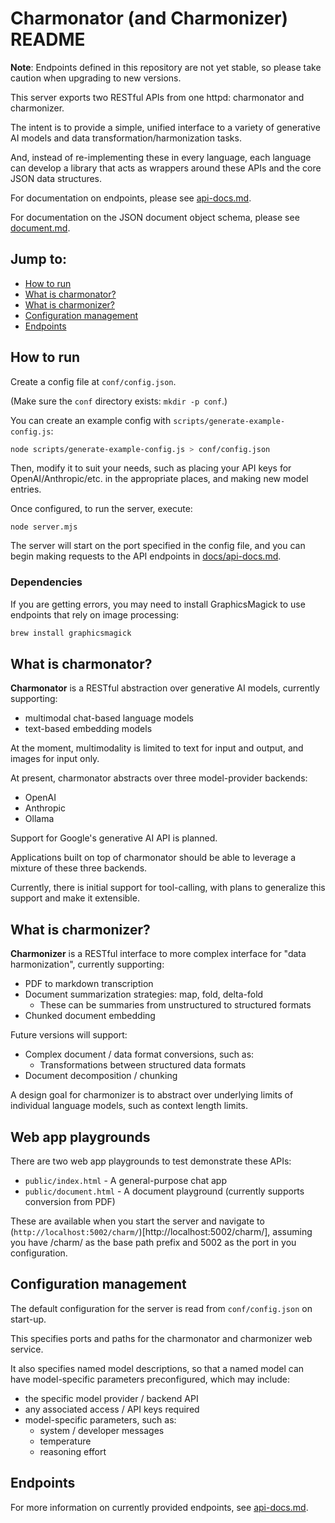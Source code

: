 # Charmonator (and Charmonizer) README

**Note**: Endpoints defined in this repository are not yet stable, so please take caution when upgrading to new versions.


This server exports two RESTful APIs from one httpd: charmonator and charmonizer.

The intent is to provide a simple, unified interface to a variety of generative AI models and data transformation/harmonization tasks.


And, instead of re-implementing these in every language, each language can develop a library that acts as wrappers around these APIs and the core JSON data structures.

For documentation on endpoints, please see [api-docs.md](docs/api-docs.md).

For documentation on the JSON document object schema, please see [document.md](docs/document.md).

## Jump to:

 - [How to run](#how-to-run)
 - [What is charmonator?](#what-is-charmonator)
 - [What is charmonizer?](#what-is-charmonizer)
 - [Configuration management](#configuration-management)
 - [Endpoints](#endpoints)

<a name="how-to-run"></a>
## How to run

Create a config file at `conf/config.json`.

(Make sure the `conf` directory exists: `mkdir -p conf`.)

You can create an example config with `scripts/generate-example-config.js`:

```bash
node scripts/generate-example-config.js > conf/config.json
```

Then, modify it to suit your needs, such as placing your API keys for OpenAI/Anthropic/etc. in the appropriate places, and making new model entries.


Once configured, to run the server, execute:

```
node server.mjs
```

The server will start on the port specified in the config file, and you can begin making requests to the API endpoints in [docs/api-docs.md](./docs/api-docs.md).


### Dependencies

If you are getting errors, you may need to install GraphicsMagick to use endpoints that rely on image processing:

```bash
brew install graphicsmagick
```



<a name="what-is-charmonator"></a>
## What is charmonator?

**Charmonator** is a RESTful abstraction over generative AI models, currently supporting:

 - multimodal chat-based language models
 - text-based embedding models

At the moment, multimodality is limited to text for input and output, and images for input only.

At present, charmonator abstracts over three model-provider backends:

 - OpenAI
 - Anthropic
 - Ollama

Support for Google's generative AI API is planned.

Applications built on top of charmonator should be able to leverage a mixture of these three backends.

Currently, there is initial support for tool-calling, with plans to generalize this support and make it extensible.



<a name="what-is-charmonizer"></a>
## What is charmonizer?

**Charmonizer** is a RESTful interface to more complex interface for "data harmonization", currently supporting:

 - PDF to markdown transcription
 - Document summarization strategies: map, fold, delta-fold
   + These can be summaries from unstructured to structured formats
 - Chunked document embedding

Future versions will support:

 - Complex document / data format conversions, such as:
   + Transformations between structured data formats
 - Document decomposition / chunking

A design goal for charmonizer is to abstract over underlying limits of individual language models, such as context length limits.


## Web app playgrounds

There are two web app playgrounds to test demonstrate these APIs:

 - `public/index.html` - A general-purpose chat app
 - `public/document.html` - A document playground (currently supports conversion from PDF)

These are available when you start the server and navigate to (`http://localhost:5002/charm/`)[http://localhost:5002/charm/], assuming you have /charm/ as the base path prefix and 5002 as the port in you configuration.



<a name="configuration-management"></a>
## Configuration management

The default configuration for the server is read from `conf/config.json` on start-up.

This specifies ports and paths for the charmonator and charmonizer web service.

It also specifies named model descriptions, so that a named model can have model-specific parameters preconfigured, which may include:

 - the specific model provider / backend API
 - any associated access / API keys required
 - model-specific parameters, such as:
   + system / developer messages
   + temperature 
   + reasoning effort



## Endpoints

For more information on currently provided endpoints, see [api-docs.md](./docs/api-docs.md).



